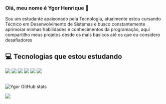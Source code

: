 ### Olá, meu nome é Ygor Henrique 👋
 
Sou um estudante apaixonado pela Tecnologia, atualmente estou cursando Técnico em Desenvolvimento de Sistemas e busco constantemente aprimorar minhas habilidades e conhecimentos da programação, aqui compartilho meus projetos desde os mais básicos até os que eu considero desafiadores

## 💻 Tecnologias que estou estudando

<div style="display:inline-block">
    <img src="https://img.shields.io/badge/Visual_Studio_Code-0078D4?style=for-the-badge&logo=visual%20studio%20code&logoColor=white">
    <img src="https://img.shields.io/badge/HTML5-E34F26?style=for-the-badge&logo=html5&logoColor=white">
    <img src="https://img.shields.io/badge/JavaScript-323330?style=for-the-badge&logo=javascript&logoColor=F7DF1E">
    <img src="https://img.shields.io/badge/CSS3-1572B6?style=for-the-badge&logo=css3&logoColor=white">
    <img src="https://img.shields.io/badge/React-20232A?style=for-the-badge&logo=react&logoColor=61DAFB">
    <img src="https://img.shields.io/badge/Node.js-43853D?style=for-the-badge&logo=node.js&logoColor=white">
</div>
<br><br>

![Ygor GitHub stats](https://github-readme-stats.vercel.app/api?username=YgorHenriqueLima&show_icons=true&theme=onedark)

![](https://github-readme-stats.vercel.app/api/top-langs/?username=YgorHenriqueLima&theme=blue-green)